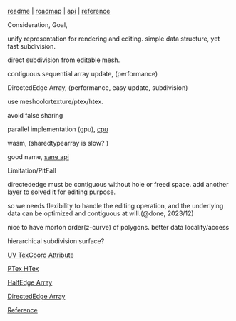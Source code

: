 [readme](../README.md)  | [roadmap](roadmap.md) | [api](api.md) | [reference](reference.md)

Consideration, Goal,

unify representation for rendering and editing. simple data structure, yet fast subdivision.

direct subdivision from editable mesh.

contiguous sequential array update, (performance)

DirectedEdge Array, (performance, easy update, subdivision)

use meshcolortexture/ptex/htex.

avoid false sharing

parallel implementation (gpu), [cpu](multithread.md)

wasm, (sharedtypearray is slow? )

good name, [sane api](api.md)

Limitation/PitFall

directededge must be contiguous without hole or freed space. add another layer to solved it for editing purpose.

so we needs flexibility to handle the editing operation, and the underlying data can be optimized and contiguous at will.(@done, 2023/12)

nice to have
morton order(z-curve) of polygons. better data locality/access 

hierarchical subdivision surface?


[UV TexCoord Attribute](uv_texcoord.md)

[PTex HTex](ptexhtex.md)

[HalfEdge Array](halfedge.md)

[DirectedEdge Array](directededge.md)

[Reference](reference.md)